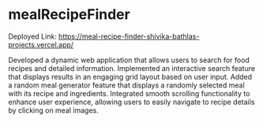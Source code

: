 ﻿# mealRecipeFinder
 
Deployed Link: https://meal-recipe-finder-shivika-bathlas-projects.vercel.app/

Developed a dynamic web application that allows users to search for food recipes and detailed information.
Implemented an interactive search feature that displays results in an engaging grid layout based on user input.
Added a random meal generator feature that displays a randomly selected meal with its recipe and ingredients.
Integrated smooth scrolling functionality to enhance user experience, allowing users to easily navigate to recipe details by clicking on meal images.
